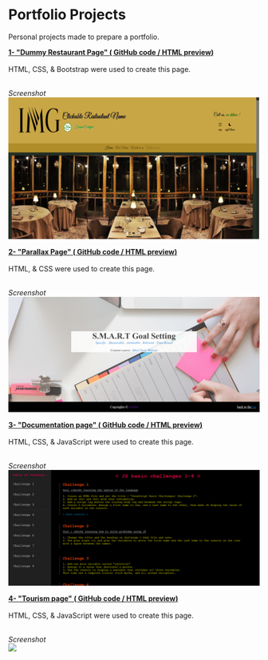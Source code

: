# Portfolio Projects
Personal projects made to prepare a portfolio.<br/>

<b><u>1- "Dummy Restaurant Page" (
  <a href="https://github.com/Watch-Me-Fly/Projects-Practicing-Portfolio/tree/main/Responsive-Restau">GitHub code</a>  /   <a href="https://htmlpreview.github.io/?https://github.com/Watch-Me-Fly/Projects-Practicing-Portfolio/blob/main/Responsive-Restau/Index.html">HTML preview</a>)
  </u></b><br/>
<br/>
HTML, CSS, & Bootstrap were used to create this page.<br/><br/>

<i>Screenshot</i><br/>
<img src="Responsive-Restau/screenshot.png"><br/>


<b><u>2- "Parallax Page" (
  <a href="https://github.com/Watch-Me-Fly/Projects-Practicing-Portfolio/blob/main/Parallax">GitHub code</a>  /   <a href="https://htmlpreview.github.io/?https://github.com/Watch-Me-Fly/Projects-Practicing-Portfolio/blob/main/Parallax/Index.html">HTML preview</a>)
  </u></b><br/>
<br/>
HTML, & CSS were used to create this page.<br/><br/>

<i>Screenshot</i><br/>
<img src="Parallax/Screenshot.png"><br/>


<b><u>3- "Documentation page" (
  <a href="https://github.com/Watch-Me-Fly/Portfolio/tree/main/manualLike-sideMenu">GitHub code</a>  /   <a href="https://htmlpreview.github.io/?https://github.com/Watch-Me-Fly/Portfolio/blob/main/manualLike-sideMenu/JS-basic-challenges.html">HTML preview</a>)
  </u></b><br/>
<br/>
HTML, CSS, & JavaScript were used to create this page.<br/><br/>

<i>Screenshot</i><br/>
<img src="manualLike-sideMenu/Screenshot.png"><br/>

<b><u>4- "Tourism page" (
  <a href="https://github.com/Watch-Me-Fly/Portfolio/tree/main/Riyadh">GitHub code</a>  /   <a href="https://htmlpreview.github.io/?https://github.com/Watch-Me-Fly/Portfolio/blob/main/Riyadh/index.html">HTML preview</a>)
  </u></b><br/>
<br/>
HTML, CSS, & JavaScript were used to create this page.<br/><br/>

<i>Screenshot</i><br/>
<img src="Riyadh/Screenshot.png"><br/>
